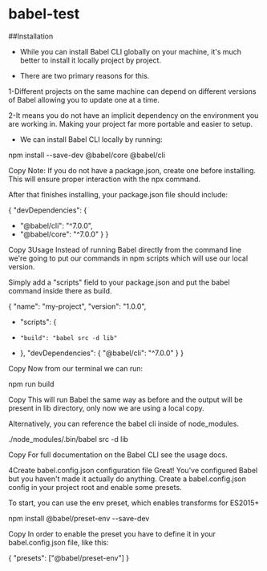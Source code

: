 # babel-test

##Installation

- While you can install Babel CLI globally on your machine, it's much better to install it locally project by project.

- There are two primary reasons for this.

1-Different projects on the same machine can depend on different versions of Babel allowing you to update one at a time.

2-It means you do not have an implicit dependency on the environment you are working in. Making your project far more portable and easier to setup.

- We can install Babel CLI locally by running:

npm install --save-dev @babel/core @babel/cli

Copy
Note: If you do not have a package.json, create one before installing. This will ensure proper interaction with the npx command.

After that finishes installing, your package.json file should include:

{
  "devDependencies": {
+   "@babel/cli": "^7.0.0",
+   "@babel/core": "^7.0.0"
  }
}

Copy
3Usage
Instead of running Babel directly from the command line we're going to put our commands in npm scripts which will use our local version.

Simply add a "scripts" field to your package.json and put the babel command inside there as build.

  {
    "name": "my-project",
    "version": "1.0.0",
+   "scripts": {
+     "build": "babel src -d lib"
+   },
    "devDependencies": {
      "@babel/cli": "^7.0.0"
    }
  }

Copy
Now from our terminal we can run:

npm run build

Copy
This will run Babel the same way as before and the output will be present in lib directory, only now we are using a local copy.

Alternatively, you can reference the babel cli inside of node_modules.

./node_modules/.bin/babel src -d lib

Copy
For full documentation on the Babel CLI see the usage docs.

4Create babel.config.json configuration file
Great! You've configured Babel but you haven't made it actually do anything. Create a babel.config.json config in your project root and enable some presets.

To start, you can use the env preset, which enables transforms for ES2015+

npm install @babel/preset-env --save-dev

Copy
In order to enable the preset you have to define it in your babel.config.json file, like this:

{
  "presets": ["@babel/preset-env"]
}
